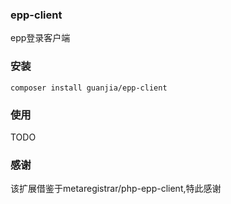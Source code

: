 ### epp-client
epp登录客户端
### 安装
```shell
composer install guanjia/epp-client
```
### 使用
TODO
### 感谢
该扩展借鉴于metaregistrar/php-epp-client,特此感谢